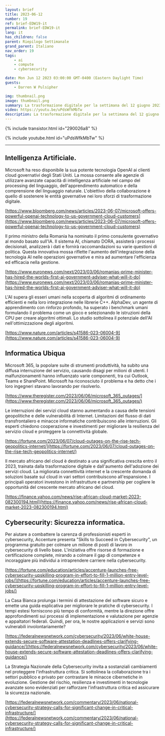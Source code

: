 ```yaml
---
layout: brief
title: 2023-06-12
number: 19
ref: brief-EDW19-it
permalink: brief-EDW19-it
lang: it
has_children: false
parent: Riepilogo Settimanale
grand_parent: Italiano
nav_order: 19
tags:
    - ai
    - compute
    - cybersecurity

date: Mon Jun 12 2023 03:00:00 GMT-0400 (Eastern Daylight Time)
guests:
    - Darren W Pulsipher

img: thumbnail.png
image: thumbnail.png
summary: La trasformazione digitale per la settimana del 12 giugno 2023 include lo sviluppo di una forza cibernetica di 1 milione di unità, molte interruzioni cloud e l'utilizzo dell'IA per la scrittura di codice che andrà nella libreria standard C++.
video: https://youtu.be/uPdsWfkMbTw
description: La trasformazione digitale per la settimana del 12 giugno 2023 include lo sviluppo di una forza cibernetica di 1 milione di unità, molte interruzioni cloud e l'utilizzo dell'IA per la scrittura di codice che andrà nella libreria standard C++.
---
```



{% include transistor.html id="290026a8" %}



{% include youtube.html id="uPdsWfkMbTw" %}


---

## Intelligenza Artificiale.

Microsoft ha reso disponibile la sua potente tecnologia OpenAI ai clienti cloud governativi degli Stati Uniti. La mossa consente alle agenzie di utilizzare avanzate capacità di intelligenza artificiale nel campo del processing del linguaggio, dell'apprendimento automatico e della comprensione del linguaggio naturale. L'obiettivo della collaborazione è quello di sostenere le entità governative nei loro sforzi di trasformazione digitale.

[https://www.bloomberg.com/news/articles/2023-06-07/microsoft-offers-powerful-openai-technology-to-us-government-cloud-customers](https://www.bloomberg.com/news/articles/2023-06-07/microsoft-offers-powerful-openai-technology-to-us-government-cloud-customers)

Il primo ministro della Romania ha nominato il primo consulente governativo al mondo basato sull'IA. Il sistema AI, chiamato DORA, assisterà i processi decisionali, analizzerà i dati e fornirà raccomandazioni su varie questioni di politica. Questa innovativa mossa riflette l'aumento dell'integrazione della tecnologia AI nelle operazioni governative e mira ad aumentare l'efficienza ed efficacia nella gestione.

[https://www.euronews.com/next/2023/03/06/romanias-prime-minister-has-hired-the-worlds-first-ai-government-adviser-what-will-it-do](https://www.euronews.com/next/2023/03/06/romanias-prime-minister-has-hired-the-worlds-first-ai-government-adviser-what-will-it-do)

L'AI supera gli esseri umani nella scoperta di algoritmi di ordinamento efficienti e nella loro integrazione nelle librerie C++. AlphaDev, un agente di apprendimento con rinforzo profondo, ha superato i benchmark umani formulando il problema come un gioco e selezionando le istruzioni della CPU per creare algoritmi ottimali. Lo studio sottolinea il potenziale dell'AI nell'ottimizzazione degli algoritmi.

[https://www.nature.com/articles/s41586-023-06004-9](https://www.nature.com/articles/s41586-023-06004-9)

## Informatica Ubiqua

Microsoft 365, la popolare suite di strumenti produttività, ha subito una diffusa interruzione del servizio, causando disagi per milioni di utenti. I malfunzionamenti hanno influenzato varie componenti, tra cui Outlook, Teams e SharePoint. Microsoft ha riconosciuto il problema e ha detto che i loro ingegneri stavano lavorando per risolverlo.

[https://www.theregister.com/2023/06/06/microsoft_365_outages/](https://www.theregister.com/2023/06/06/microsoft_365_outages/)

Le interruzioni dei servizi cloud stanno aumentando a causa delle tensioni geopolitiche e delle vulnerabilità di Internet. Limitazioni del flusso di dati transfrontaliero e minacce informatiche contribuiscono alle interruzioni. Gli esperti chiedono cooperazione e investimenti per migliorare la resilienza del servizio cloud e proteggere la connettività globale.

[https://fortune.com/2023/06/07/cloud-outages-on-the-rise-tech-geopolitics-internet/](https://fortune.com/2023/06/07/cloud-outages-on-the-rise-tech-geopolitics-internet/)

Il mercato africano del cloud è destinato a una significativa crescita entro il 2023, trainata dalla trasformazione digitale e dall'aumento dell'adozione dei servizi cloud. La migliorata connettività internet e la crescente domanda di soluzioni basate sul cloud in vari settori contribuiscono all'espansione. I principali operatori investono in infrastrutture e partnership per cogliere le opportunità del crescente mercato africano del cloud.

[https://finance.yahoo.com/news/rise-african-cloud-market-2023-082300194.html](https://finance.yahoo.com/news/rise-african-cloud-market-2023-082300194.html)

## Cybersecurity: Sicurezza informatica.

Per aiutare a combattere la carenza di professionisti esperti in cybersecurity, Accenture presenta "Skills to Succeed in Cybersecurity", un programma gratuito per colmare un milione di posti di lavoro in cybersecurity di livello base. L'iniziativa offre risorse di formazione e certificazione complete, mirando a colmare il gap di competenze e incoraggiare più individui a intraprendere carriere nella cybersecurity.

[https://fortune.com/education/articles/accenture-launches-free-cybersecurity-upskilling-program-in-effort-to-fill-1-million-entry-level-jobs/](https://fortune.com/education/articles/accenture-launches-free-cybersecurity-upskilling-program-in-effort-to-fill-1-million-entry-level-jobs/)

La Casa Bianca prolunga i termini di attestazione del software sicuro e emette una guida esplicativa per migliorare le pratiche di cybersecurity. I tempi estesi forniscono più tempo di conformità, mentre la direzione offre approfondimenti sui processi di implementazione e valutazione per agenzie e appaltatori federali. Quindi, per ora, le nostre applicazioni e servizi sono vulnerabili involontariamente?

[https://federalnewsnetwork.com/cybersecurity/2023/06/white-house-extends-secure-software-attestation-deadlines-offers-clarifying-guidance/](https://federalnewsnetwork.com/cybersecurity/2023/06/white-house-extends-secure-software-attestation-deadlines-offers-clarifying-guidance/)

La Strategia Nazionale della Cybersecurity invita a sostanziali cambiamenti nel proteggere l'infrastruttura critica. Si sottolinea la collaborazione tra i settori pubblico e privato per contrastare le minacce cibernetiche in evoluzione. Gestione del rischio, resilienza e investimenti in tecnologie avanzate sono evidenziati per rafforzare l'infrastruttura critica ed assicurare la sicurezza nazionale.

[https://federalnewsnetwork.com/commentary/2023/06/national-cybersecurity-strategy-calls-for-significant-change-in-critical-infrastructure/](https://federalnewsnetwork.com/commentary/2023/06/national-cybersecurity-strategy-calls-for-significant-change-in-critical-infrastructure/)


